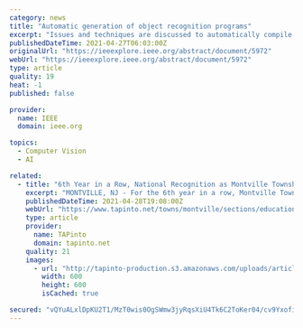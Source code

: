 ```yaml
---
category: news
title: "Automatic generation of object recognition programs"
excerpt: "Issues and techniques are discussed to automatically compile object and sensor models into a visual recognition strategy for recognizing and locating an object in three-dimensional space from visual data."
publishedDateTime: 2021-04-27T06:03:00Z
originalUrl: "https://ieeexplore.ieee.org/abstract/document/5972"
webUrl: "https://ieeexplore.ieee.org/abstract/document/5972"
type: article
quality: 19
heat: -1
published: false

provider:
  name: IEEE
  domain: ieee.org

topics:
  - Computer Vision
  - AI

related:
  - title: "6th Year in a Row, National Recognition as Montville Township Public Schools Again Achieves Best Communities for Music Education Designation"
    excerpt: "MONTVILLE, NJ - For the 6th year in a row, Montville Township Public Schools district has been named a National Best Communities for Music Education. The NAMM Award (National Association of"
    publishedDateTime: 2021-04-28T19:08:00Z
    webUrl: "https://www.tapinto.net/towns/montville/sections/education/articles/6th-year-in-a-row-national-recognition-as-montville-township-public-schools-again-achieves-best-communities-for-music-education-designation"
    type: article
    provider:
      name: TAPinto
      domain: tapinto.net
    quality: 21
    images:
      - url: "http://tapinto-production.s3.amazonaws.com/uploads/articles/20/facebook_1f213952f14340706eb7_2021_NAMM_Best_Community.jpg"
        width: 600
        height: 600
        isCached: true

secured: "vQYuALxlDpKU2T1/MzT0wis0OgSWmw3jyRqsXiU4Tk6C2ToKer04/cv9Yxofi3M6+0B2nDWr5NjHNy9jGoGh0X4hgUmWPBsE7Nl3I/Nn0YG/Yr83NfeU5MeVFSJNW+M4yc+l6bCGdzZ5oOi2/WY/ex8204yBLNhW9yWM3Wczwpz0WIW2/92W8OSQ3U4qa8GaykCYfAPEeF82Ue3Jn3hBCRhPTpYJF5zgndevwj1zu6Xrvyi0+tDvuu7R6eebhZ+ht/D4EWOwNPDzVtMta8DSqPstlIrn8pbLl7ZgyTqe+XkNUBNZ9bhXAwCPp7O77IeRpQ/qdL2Cwb4qTI6xAzv+3+7BndmSb6JIlaIPGmpeDPA=;er/2/7UvQ3n5L5UwgH2cUQ=="
---
```



